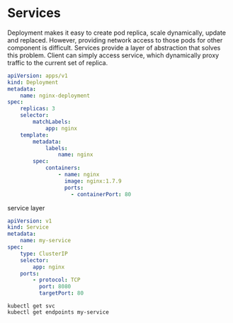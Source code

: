 Services
=
Deployment makes it easy to create pod replica, scale dynamically, update and replaced.
However, providing network access to those pods for other component is difficult. 
Services provide a layer of abstraction that solves this problem. Client
can simply access service, which dynamically proxy traffic to the current set of 
replica.


```yaml
apiVersion: apps/v1
kind: Deployment
metadata:
    name: nginx-deployment
spec:
    replicas: 3
    selector:
        matchLabels:
            app: nginx
    template:
        metadata:
            labels:
                name: nginx
        spec:
            containers:
                - name: nginx
                  image: nginx:1.7.9
                  ports:
                    - containerPort: 80
```  

service layer

```yaml
apiVersion: v1
kind: Service
metadata:
    name: my-service
spec:
    type: ClusterIP
    selector:
        app: nginx
    ports:
        - protocol: TCP
          port: 8080
          targetPort: 80
```

```shell script
kubectl get svc
kubectl get endpoints my-service
```
